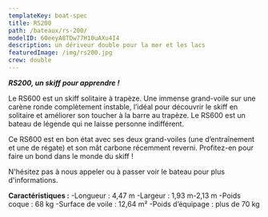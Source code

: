 ```yaml
---
templateKey: boat-spec
title: RS200
path: /bateaux/rs-200/
modelID: 60eeyA8TDw77H10uAXu4I4
description: un dériveur double pour la mer et les lacs
featuredImage: /img/rs200.jpg
crew: double
---
```



***RS200, un skiff pour apprendre !***

Le RS600 est un skiff solitaire à trapèze. Une immense grand-voile sur une carène ronde complètement instable, l’idéal pour découvrir le skiff en solitaire et améliorer son toucher à la barre au trapèze. Le RS600 est un bateau de légende qui ne laisse personne indifférent.

Ce RS600 est en bon état avec ses deux grand-voiles (une d’entraînement et une de régate) et son mât carbone récemment reverni. Profitez-en pour faire un bond dans le monde du skiff !

N'hésitez pas à nous appeler ou à passer voir le bateau pour plus d'informations.

**Caractéristiques :**
-Longueur : 4,47 m
-Largeur : 1,93 m-2,13 m
-Poids coque : 68 kg
-Surface de voile : 12,64 m²
-Poids d’équipage : plus de 70 kg
